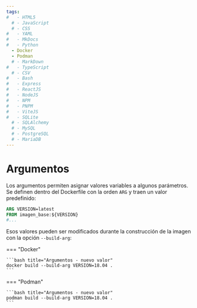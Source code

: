 ```yaml
---
tags:
#   - HTML5
  # - JavaScript
  # - CSS
#   - YAML
#   - MkDocs
#   - Python
  - Docker
  - Podman
  # - MarkDown
#   - TypeScript
  # - CSV
#   - Bash
#   - Express
#   - ReactJS
#   - NodeJS
#   - NPM
#   - PNPM
#   - ViteJS
#   - SQLite
  # - SQLAlchemy
  # - MySQL
  # - PostgreSQL
  # - MariaDB
---
```


# Argumentos

Los argumentos permiten asignar valores variables a algunos parámetros.
Se definen dentro del Dockerfile 
con la orden `ARG` 
y traen un valor predefinido:


```Dockerfile title="Argumentos - definición"
ARG VERSION=latest
FROM imagen_base:${VERSION}
#...
```

Esos valores pueden ser modificados durante la construcción de la imagen con la opción `--build-arg`:

=== "Docker"

    ```bash title="Argumentos - nuevo valor"
    docker build --build-arg VERSION=18.04 .
    ```

=== "Podman"

    ```bash title="Argumentos - nuevo valor"
    podman build --build-arg VERSION=18.04 .
    ```

